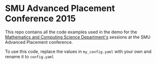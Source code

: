SMU Advanced Placement Conference 2015
======================================

This repo contains all the code examples used in the demo for the [Mathematics and Computing Science Department's](http://cs.smu.ca) sessions at the SMU Advanced Placement conference.

To use this code, replace the values in `my_config.yaml` with your own and rename it to `config.yaml`
